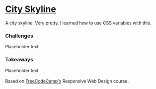 <h1><a href="https://zacharyjpeter.github.io/FCC-Skyline">City Skyline</a></h1>
A city skyline. Very pretty. I learned how to use CSS variables with this.
<br>
<h3>Challenges</h3>
Placeholder text
<br>
<h3>Takeaways</h3>
Placeholder text
<br>
<br>
Based on <a href="https://www.freecodecamp.org">FreeCodeCamp's</a> Responsive Web Design course.
